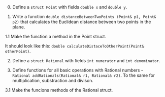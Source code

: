 0. Define a `struct Point` with fields `double x` and `double y`.

1. Write a function `double distanceBetweenTwoPoints (Point& p1, Point& p2)` that calculates the Euclidean distance between two points in the plane. 

1.1 Make the function a method in the Point struct. 

It should look like this: `double calculateDistaceToOtherPoint(Point& otherPoint)`.

2. Define a  `struct Rational` with fields `int numerator` and `int denominator`.

3. Define functions for all basic operations with Rational numbers - `Rational addRationals(Rational& r1, Rational& r2)`. To the same for multiplication, substraction and divison.

3.1 Make the funcions methods of the Rational struct.
